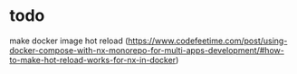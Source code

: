 # todo
make docker image hot reload (https://www.codefeetime.com/post/using-docker-compose-with-nx-monorepo-for-multi-apps-development/#how-to-make-hot-reload-works-for-nx-in-docker)